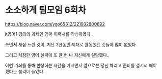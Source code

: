 # 소소하게 팀모임 6회차

https://blog.naver.com/ygo65312/221932800892

it영어1 강의의 과제인 영어 이력서를 작성하였다.


 쓰면서 새삼 느낀 것이, 지난 2년동안 제대로 활동했던 것들이 많이 없었다.

그리고 처참한 영어 실력에 또 한 번 나 자신에게 실망했다..

이번 기회를 통해 반성하는 시간을 가지면서 앞으로는 정신 차리고 준비를 철저히 해야겠다는 생각이 들었다.
